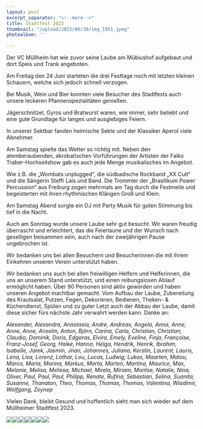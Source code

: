```yaml
---
layout: post
excerpt_separator: "<!--more-->"
title: Stadtfest 2022
thumbnail: "/upload/2022/06/30/img_1951.jpeg"
photoalbum: ''

---
```

Der VC Müllheim hat wie zuvor seine Laube am Mübiushof aufgebaut und dort Speis und Trank angeboten.

Am Freitag den 24 Juni starteten die drei Festtage noch mit letzten kleinen Schauern, welche sich jedoch schnell verzogen.

Bei Musik, Wein und Bier konnten viele Besucher des Stadtfests auch unsere leckeren Pfannenspezialitäten genießen.

Jägerschnitzel, Gyros und Bratwurst waren, wie immer, sehr beliebt und eine gute Grundlage für langes und ausgiebiges Feiern.

In unserer Sektbar fanden heimische Sekte und der Klassiker Aperol viele Abnehmer.

Am Samstag spielte das Wetter so richtig mit. Neben den atemberaubenden, akrobatischen Vorführungen der Artisten der Falko Traber-Hochseilshow gab es auch jede Menge musikalisches im Angebot.

Wie z.B. die „Wombats unplugged“, die südbadische Rockband „XX Cult“ und die Sängerin Steffi Lais und Band. Die Trommler der „Brasilikum Power Percussion“ aus Freiburg zogen mehrmals am Tag durch die Festmeile und begeisterten mit ihren rhythmischen Klängen Groß und Klein.

Am Samstag Abend sorgte ein DJ mit Party Musik für guten Stimmung bis tief in die Nacht.

Auch am Sonntag wurde unsere Laube sehr gut besucht. Wir waren freudig überrascht und erleichtert, das die Feierlaune und der Wunsch nach geselligen beisammen sein, auch nach der zweijährigen Pause ungebrochen ist.

Wir bedanken uns bei allen Besuchern und Besucherinnen die mit ihrem Einkehren unseren Verein unterstützt haben.

Wir bedanken uns auch bei allen freiwilligen Helfern und Helferinnen, die uns an unserem Stand unterstützt, und einen reibungslosen Ablauf ermöglicht haben. Über 90 Personen sind aktiv geworden und haben unseren Angebot machtbar gemacht. Vom Aufbau der Laube, Zubereitung des Krautsalat, Putzen, Fegen, Dekorieren, Bedienen, Theken- & Küchendienst, Spülen und zu guter Letzt auch der Abbau der Laube, damit diese sicher fürs nächste Jahr verwahrt werden kann. Danke an:

_Alexander, Alexandra, Anastasia, Andre, Andreas, Angela, Anna, Anne, Anne, Anne, Anselm, Anton, Björn, Carina, Carla, Christian, Christian, Claudio, Dominik, Doris, Edgaras, Elvira, Emely, Eveline, Finja, Françoise, Franz-Josef, Georg, Haike, Hanna, Helga, Hendrik, Henrik, Ibrahim, Isabelle, Jarek, Jasmin, Jnan, Johannes, Juliana, Kerstin, Laurent, Lauris, Lena, Lisa, Lorenz, Lothar, Lou, Lucas, Ludwig, Lukas, Maarten, Malou, Marco, Maria, Marina, Markus, Marta, Marten, Martina, Maurice, Max, Melanie, Melisa, Melissa, Michael, Mirela, Miriam, Montse, Natalie, Nina, Oliver, Paul, Paul, Paul, Philipp, Renate, Rufina, Sebastian, Selina, Suanita, Susanne, Thanaton, Theo, Thomas, Thomas, Thomas, Valentina, Wladimir, Wolfgang, Zeynep_

Vielen Dank, bleibt Gesund und hoffentlich sieht man sich wieder auf dem Müllheimer Stadtfest 2023.

![](/upload/2022/06/30/img_1955.jpeg)![](/upload/2022/06/30/img_1954.jpeg)![](/upload/2022/06/30/img_1974.jpeg)![](/upload/2022/06/30/img_1975.jpeg)![](/upload/2022/06/30/img_0081.jpeg)![](/upload/2022/06/30/img_1701.jpeg)![](/upload/2022/06/30/img_1794.jpeg)